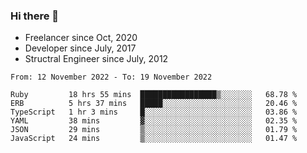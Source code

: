 ### Hi there 👋

- Freelancer since Oct, 2020
- Developer since July, 2017
- Structral Engineer since July, 2012

<!--START_SECTION:waka-->

```text
From: 12 November 2022 - To: 19 November 2022

Ruby         18 hrs 55 mins  █████████████████▒░░░░░░░   68.78 %
ERB          5 hrs 37 mins   █████░░░░░░░░░░░░░░░░░░░░   20.46 %
TypeScript   1 hr 3 mins     █░░░░░░░░░░░░░░░░░░░░░░░░   03.86 %
YAML         38 mins         ▓░░░░░░░░░░░░░░░░░░░░░░░░   02.35 %
JSON         29 mins         ▒░░░░░░░░░░░░░░░░░░░░░░░░   01.79 %
JavaScript   24 mins         ▒░░░░░░░░░░░░░░░░░░░░░░░░   01.47 %
```

<!--END_SECTION:waka-->
